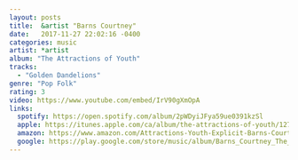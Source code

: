 ```yaml
---
layout: posts
title:  &artist "Barns Courtney"
date:   2017-11-27 22:02:16 -0400
categories: music
artist: *artist
album: "The Attractions of Youth"
tracks:
  - "Golden Dandelions"
genre: "Pop Folk"
rating: 3
video: https://www.youtube.com/embed/IrV90gXmOpA
links:
  spotify: https://open.spotify.com/album/2pWDyiJFya59ue0391kzSl
  apple: https://itunes.apple.com/ca/album/the-attractions-of-youth/1273065012
  amazon: https://www.amazon.com/Attractions-Youth-Explicit-Barns-Courtney/dp/B074WY3CX7
  google: https://play.google.com/store/music/album/Barns_Courtney_The_Attractions_Of_Youth?id=Bxx4cduskygo5mpolztum4dsl4u&hl=en
---
```



